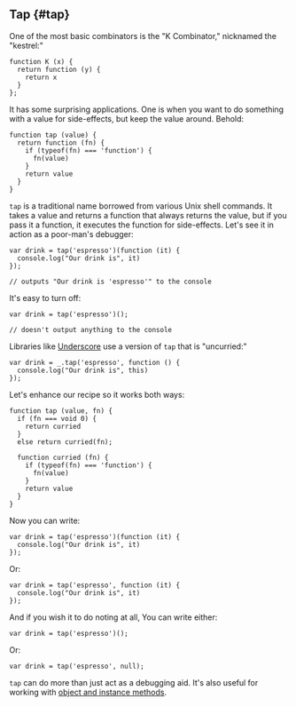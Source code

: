 ## Tap {#tap}

One of the most basic combinators is the "K Combinator," nicknamed the "kestrel:"

    function K (x) {
      return function (y) {
        return x
      }
    };

It has some surprising applications. One is when you want to do something with a value for side-effects, but keep the value around. Behold:

    function tap (value) {
      return function (fn) {
        if (typeof(fn) === 'function') {
          fn(value)
        }
        return value
      }
    }

`tap` is a traditional name borrowed from various Unix shell commands. It takes a value and returns a function that always returns the value, but if you pass it a function, it executes the function for side-effects. Let's see it in action as a poor-man's debugger:

    var drink = tap('espresso')(function (it) {
      console.log("Our drink is", it) 
    });
    
    // outputs "Our drink is 'espresso'" to the console

It's easy to turn off:

    var drink = tap('espresso')();
    
    // doesn't output anything to the console

Libraries like [Underscore] use a version of `tap` that is "uncurried:"

    var drink = _.tap('espresso', function () { 
      console.log("Our drink is", this) 
    });
    
Let's enhance our recipe so it works both ways:

    function tap (value, fn) {
      if (fn === void 0) {
        return curried
      }
      else return curried(fn);
      
      function curried (fn) {
        if (typeof(fn) === 'function') {
          fn(value)
        }
        return value
      }
    }

Now you can write:

    var drink = tap('espresso')(function (it) { 
      console.log("Our drink is", it) 
    });
    
Or:

    var drink = tap('espresso', function (it) { 
      console.log("Our drink is", it) 
    });
    
And if you wish it to do noting at all, You can write either:

    var drink = tap('espresso')();

Or:

    var drink = tap('espresso', null);

`tap` can do more than just act as a debugging aid. It's also useful for working with [object and instance methods](#tap-methods).

[Underscore]: http://underscorejs.org
